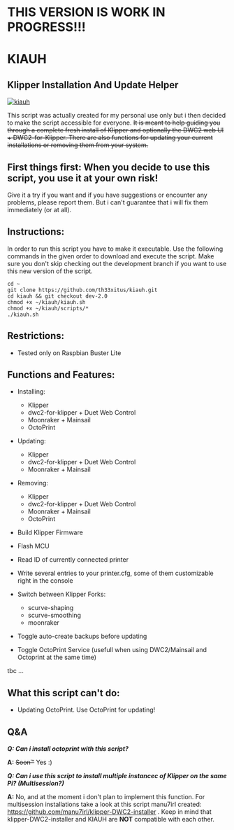 # THIS VERSION IS WORK IN PROGRESS!!! 

# KIAUH

## Klipper Installation And Update Helper

[![kiauh](https://abload.de/img/mobaxterm_personal_207mk20.png)](https://abload.de/image.php?img=mobaxterm_personal_207mk20.png)

This script was actually created for my personal use only but i then decided to make the script accessible for everyone.
~~It is meant to help guiding you through a complete fresh install of Klipper and optionally the DWC2 web UI + DWC2-for-Klipper.
There are also functions for updating your current installations or removing them from your system.~~

## First things first: When you decide to use this script, you use it at your own risk!

Give it a try if you want and if you have suggestions or encounter any problems, please report them. But i can't guarantee that i will fix them immediately (or at all).

## Instructions:

In order to run this script you have to make it executable. Use the following commands in the given order to download and execute the script.
Make sure you don't skip checking out the development branch if you want to use this new version of the script.

```
cd ~
git clone https://github.com/th33xitus/kiauh.git
cd kiauh && git checkout dev-2.0
chmod +x ~/kiauh/kiauh.sh
chmod +x ~/kiauh/scripts/*
./kiauh.sh
```

## Restrictions:
* Tested only on Raspbian Buster Lite

## Functions and Features:
- Installing:
  - Klipper
  - dwc2-for-klipper + Duet Web Control
  - Moonraker + Mainsail
  - OctoPrint
- Updating:
  - Klipper
  - dwc2-for-klipper + Duet Web Control
  - Moonraker + Mainsail
- Removing:
  - Klipper
  - dwc2-for-klipper + Duet Web Control
  - Moonraker + Mainsail
  - OctoPrint
  
- Build Klipper Firmware
- Flash MCU
- Read ID of currently connected printer
- Write several entries to your printer.cfg, some of them customizable right in the console
- Switch between Klipper Forks:
  - scurve-shaping
  - scurve-smoothing
  - moonraker
- Toggle auto-create backups before updating
- Toggle OctoPrint Service (usefull when using DWC2/Mainsail and Octoprint at the same time)

tbc ...

## What this script can't do:
- Updating OctoPrint. Use OctoPrint for updating!


## Q&A

__*Q: Can i install octoprint with this script?*__

**A:** ~~Soon™~~ Yes :)


__*Q: Can i use this script to install multiple instancec of Klipper on the same Pi? (Multisession?)*__

 **A:** No, and at the moment i don't plan to implement this function. For multisession installations take a look at this script manu7irl created: https://github.com/manu7irl/klipper-DWC2-installer . Keep in mind that klipper-DWC2-installer and KIAUH are **NOT** compatible with each other.
